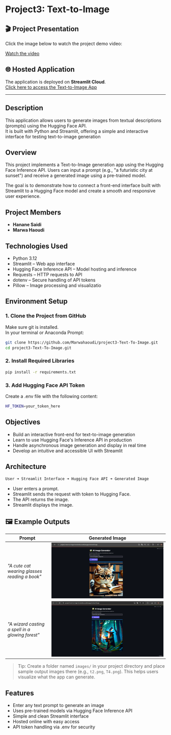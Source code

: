 # Project3: Text-to-Image
## 🎬 Project Presentation

Click the image below to watch the project demo video:

[Watch the video]()

## 🌐 Hosted Application

The application is deployed on **Streamlit Cloud**.  
[Click here to access the Text-to-Image App](https://project3-text-to-image-knncbxtbscvuedsbaugxp4.streamlit.app/)

---

## Description

This application allows users to generate images from textual descriptions (prompts) using the Hugging Face API.  
It is built with Python and Streamlit, offering a simple and interactive interface for testing text-to-image generation

## Overview
This project implements a Text-to-Image generation app using the Hugging Face Inference API. Users can input a prompt (e.g., "a futuristic city at sunset") and receive a generated image using a pre-trained model.

The goal is to demonstrate how to connect a front-end interface built with Streamlit to a Hugging Face model and create a smooth and responsive user experience.

## Project Members

- **Hanane Saidi**
- **Marwa Haoudi**

## Technologies Used

- Python 3.12
- Streamlit – Web app interface
- Hugging Face Inference API – Model hosting and inference
- Requests – HTTP requests to API
- dotenv – Secure handling of API tokens
- Pillow – Image processing and visualizatio
## Environment Setup 
### 1. Clone the Project from GitHub

Make sure git is installed.  
In your terminal or Anaconda Prompt:

```bash
git clone https://github.com/Marwahaoudi/project3-Text-To-Image.git
cd project3-Text-To-Image.git
```
### 2. Install Required Libraries
 ```bash
pip install -r requirements.txt

```
### 3. Add Hugging Face API Token
Create a .env file with the following content:
 ```bash
HF_TOKEN=your_token_here
```
## Objectives
- Build an interactive front-end for text-to-image generation
- Learn to use Hugging Face's Inference API in production
- Handle asynchronous image generation and display in real time
- Develop an intuitive and accessible UI with Streamlit

## Architecture

 ```bash
User ➜ Streamlit Interface ➜ Hugging Face API ➜ Generated Image
```
- User enters a prompt.
- Streamlit sends the request with token to Hugging Face.
- The API returns the image.
- Streamlit displays the image.

## 🖼️ Example Outputs

| Prompt                        | Generated Image |
|------------------------------|-----------------|
| *"A cute cat wearing glasses reading a book"*   | ![Example 1](images/t2.PNG) |
| *"A wizard casting a spell in a glowing forest"* | ![Example 2](images/T4.PNG) |

> Tip: Create a folder named `images/` in your project directory and place sample output images there (e.g., `t2.png`, `T4.png`). This helps users visualize what the app can generate.

## Features

- Enter any text prompt to generate an image
- Uses pre-trained models via Hugging Face Inference API
- Simple and clean Streamlit interface
- Hosted online with easy access
- API token handling via .env for security
